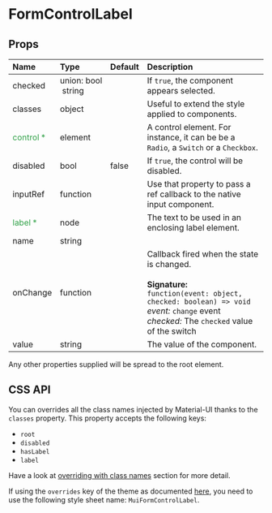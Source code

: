 <!--- This documentation is automatically generated, do not try to edit it. -->

# FormControlLabel



## Props
| Name | Type | Default | Description |
|:-----|:-----|:--------|:------------|
| checked | union:&nbsp;bool<br>&nbsp;string<br> |  | If `true`, the component appears selected. |
| classes | object |  | Useful to extend the style applied to components. |
| <span style="color: #31a148">control *</span> | element |  | A control element. For instance, it can be be a `Radio`, a `Switch` or a `Checkbox`. |
| disabled | bool | false | If `true`, the control will be disabled. |
| inputRef | function |  | Use that property to pass a ref callback to the native input component. |
| <span style="color: #31a148">label *</span> | node |  | The text to be used in an enclosing label element. |
| name | string |  |  |
| onChange | function |  | Callback fired when the state is changed.<br><br>**Signature:**<br>`function(event: object, checked: boolean) => void`<br>*event:* `change` event<br>*checked:* The `checked` value of the switch |
| value | string |  | The value of the component. |

Any other properties supplied will be spread to the root element.

## CSS API

You can overrides all the class names injected by Material-UI thanks to the `classes` property.
This property accepts the following keys:
- `root`
- `disabled`
- `hasLabel`
- `label`

Have a look at [overriding with class names](/customization/overrides#overriding-with-class-names)
section for more detail.

If using the `overrides` key of the theme as documented
[here](/customization/themes#customizing-all-instances-of-a-component-type),
you need to use the following style sheet name: `MuiFormControlLabel`.
